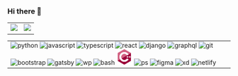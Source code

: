 ### Hi there 👋

<table>
  <tr>
    <td>
      <img src="https://github-readme-stats.vercel.app/api?username=rahul255&show_icons=true&include_all_commits=true&count_private=true&hide_border=true&theme=dark" />
    </td>
    <td>
      <img src="https://github-readme-streak-stats.herokuapp.com?user=rahul255&theme=dark&hide_border=true" />
    </td>
  </tr>
</table>

<table>
    <tr>
      <td>
        <div>
          <img src="https://img.icons8.com/color/128/000000/python.png" alt="python" width="50" height="50" />
          <img src="https://img.icons8.com/color/128/000000/javascript.png" alt="javascript" width="50" height="50" />
          <img src="https://img.icons8.com/color/128/000000/typescript.png" alt="typescript" width="50" height="50" />
          <img src="https://img.icons8.com/color/128/000000/react-native.png" alt="react" width="50" height="50" />
          <img src="https://img.icons8.com/color/128/000000/django.png" alt="django" width="50" height="50" />
          <img src="https://img.icons8.com/color/128/000000/graphql.png" alt="graphql" width="50" height="50" />
          <img src="https://img.icons8.com/color/128/000000/git.png" alt="git" width="50" height="50" />
          <img src="https://img.icons8.com/color/128/000000/bootstrap.png" alt="bootstrap" width="50" height="50" />
          <img src="https://img.icons8.com/color/128/000000/gatsbyjs.png" alt="gatsby" width="50" height="50" />
          <img src="https://img.icons8.com/color/128/000000/wordpress.png" alt="wp" width="50" height="50" />
          <img src="https://www.vectorlogo.zone/logos/gnu_bash/gnu_bash-icon.svg" alt="bash" width="50" height="50" />
          <img src="https://raw.githubusercontent.com/devicons/devicon/master/icons/cplusplus/cplusplus-original.svg" alt="cpp" width="36" height="36" />
          <img src="https://img.icons8.com/color/128/000000/adobe-photoshop.png" alt="ps" width="36" height="36" />
          <img src="https://img.icons8.com/color/128/000000/figma.png" alt="figma" width="36" height="36" />
          <img src="https://img.icons8.com/color/128/000000/adobe-xd.png" alt="xd" width="36" height="36" />
          <img src="https://www.vectorlogo.zone/logos/netlify/netlify-icon.svg" alt="netlify" width="36" />
        </div>
    </td>
  </tr>
</table>

<!--
**Rahul255/Rahul255** is a ✨ _special_ ✨ repository because its `README.md` (this file) appears on your GitHub profile.

Here are some ideas to get you started:

- 🔭 I’m currently working on ...
- 🌱 I’m currently learning ...
- 👯 I’m looking to collaborate on ...
- 🤔 I’m looking for help with ...
- 💬 Ask me about ...
- 📫 How to reach me: ...
- 😄 Pronouns: ...
- ⚡ Fun fact: ...
-->
